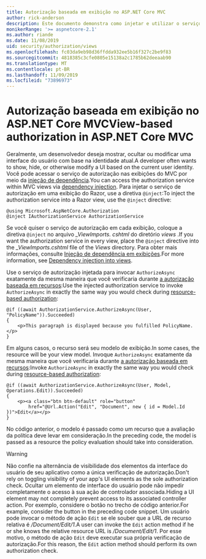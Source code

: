 ```yaml
---
title: Autorização baseada em exibição no ASP.NET Core MVC
author: rick-anderson
description: Este documento demonstra como injetar e utilizar o serviço de autorização dentro de uma exibição ASP.NET Core Razor.
monikerRange: '>= aspnetcore-2.1'
ms.author: riande
ms.date: 11/08/2019
uid: security/authorization/views
ms.openlocfilehash: fc03da9eb98d36ffdda932ee5b16f327c2be9f83
ms.sourcegitcommit: 4818385c3cfe0805e15138a2c1785b62deeaab90
ms.translationtype: MT
ms.contentlocale: pt-BR
ms.lasthandoff: 11/09/2019
ms.locfileid: "73896973"
---
```

# <a name="view-based-authorization-in-aspnet-core-mvc"></a><span data-ttu-id="91c81-103">Autorização baseada em exibição no ASP.NET Core MVC</span><span class="sxs-lookup"><span data-stu-id="91c81-103">View-based authorization in ASP.NET Core MVC</span></span>

<span data-ttu-id="91c81-104">Geralmente, um desenvolvedor deseja mostrar, ocultar ou modificar uma interface do usuário com base na identidade atual.</span><span class="sxs-lookup"><span data-stu-id="91c81-104">A developer often wants to show, hide, or otherwise modify a UI based on the current user identity.</span></span> <span data-ttu-id="91c81-105">Você pode acessar o serviço de autorização nas exibições do MVC por meio da [injeção de dependência](xref:fundamentals/dependency-injection).</span><span class="sxs-lookup"><span data-stu-id="91c81-105">You can access the authorization service within MVC views via [dependency injection](xref:fundamentals/dependency-injection).</span></span> <span data-ttu-id="91c81-106">Para injetar o serviço de autorização em uma exibição do Razor, use a diretiva `@inject`:</span><span class="sxs-lookup"><span data-stu-id="91c81-106">To inject the authorization service into a Razor view, use the `@inject` directive:</span></span>

```cshtml
@using Microsoft.AspNetCore.Authorization
@inject IAuthorizationService AuthorizationService
```

<span data-ttu-id="91c81-107">Se você quiser o serviço de autorização em cada exibição, coloque a diretiva `@inject` no arquivo *_ViewImports. cshtml* do diretório *views* .</span><span class="sxs-lookup"><span data-stu-id="91c81-107">If you want the authorization service in every view, place the `@inject` directive into the *_ViewImports.cshtml* file of the *Views* directory.</span></span> <span data-ttu-id="91c81-108">Para obter mais informações, consulte [Injeção de dependência em exibições](xref:mvc/views/dependency-injection).</span><span class="sxs-lookup"><span data-stu-id="91c81-108">For more information, see [Dependency injection into views](xref:mvc/views/dependency-injection).</span></span>

<span data-ttu-id="91c81-109">Use o serviço de autorização injetada para invocar `AuthorizeAsync` exatamente da mesma maneira que você verificaria durante [a autorização baseada em recursos](xref:security/authorization/resourcebased#security-authorization-resource-based-imperative):</span><span class="sxs-lookup"><span data-stu-id="91c81-109">Use the injected authorization service to invoke `AuthorizeAsync` in exactly the same way you would check during [resource-based authorization](xref:security/authorization/resourcebased#security-authorization-resource-based-imperative):</span></span>

```cshtml
@if ((await AuthorizationService.AuthorizeAsync(User, "PolicyName")).Succeeded)
{
    <p>This paragraph is displayed because you fulfilled PolicyName.</p>
}
```

<span data-ttu-id="91c81-110">Em alguns casos, o recurso será seu modelo de exibição.</span><span class="sxs-lookup"><span data-stu-id="91c81-110">In some cases, the resource will be your view model.</span></span> <span data-ttu-id="91c81-111">Invoque `AuthorizeAsync` exatamente da mesma maneira que você verificaria durante [a autorização baseada em recursos](xref:security/authorization/resourcebased#security-authorization-resource-based-imperative):</span><span class="sxs-lookup"><span data-stu-id="91c81-111">Invoke `AuthorizeAsync` in exactly the same way you would check during [resource-based authorization](xref:security/authorization/resourcebased#security-authorization-resource-based-imperative):</span></span>

```cshtml
@if ((await AuthorizationService.AuthorizeAsync(User, Model, Operations.Edit)).Succeeded)
{
    <p><a class="btn btn-default" role="button"
        href="@Url.Action("Edit", "Document", new { id = Model.Id })">Edit</a></p>
}
```

<span data-ttu-id="91c81-112">No código anterior, o modelo é passado como um recurso que a avaliação da política deve levar em consideração.</span><span class="sxs-lookup"><span data-stu-id="91c81-112">In the preceding code, the model is passed as a resource the policy evaluation should take into consideration.</span></span>

> [!WARNING]
> <span data-ttu-id="91c81-113">Não confie na alternância de visibilidade dos elementos da interface do usuário de seu aplicativo como a única verificação de autorização.</span><span class="sxs-lookup"><span data-stu-id="91c81-113">Don't rely on toggling visibility of your app's UI elements as the sole authorization check.</span></span> <span data-ttu-id="91c81-114">Ocultar um elemento de interface do usuário pode não impedir completamente o acesso à sua ação de controlador associada.</span><span class="sxs-lookup"><span data-stu-id="91c81-114">Hiding a UI element may not completely prevent access to its associated controller action.</span></span> <span data-ttu-id="91c81-115">Por exemplo, considere o botão no trecho de código anterior.</span><span class="sxs-lookup"><span data-stu-id="91c81-115">For example, consider the button in the preceding code snippet.</span></span> <span data-ttu-id="91c81-116">Um usuário pode invocar o método de ação `Edit` se ele souber que a URL de recurso relativa é */Document/Edit/1*.</span><span class="sxs-lookup"><span data-stu-id="91c81-116">A user can invoke the `Edit` action method if he or she knows the relative resource URL is */Document/Edit/1*.</span></span> <span data-ttu-id="91c81-117">Por esse motivo, o método de ação `Edit` deve executar sua própria verificação de autorização.</span><span class="sxs-lookup"><span data-stu-id="91c81-117">For this reason, the `Edit` action method should perform its own authorization check.</span></span>
